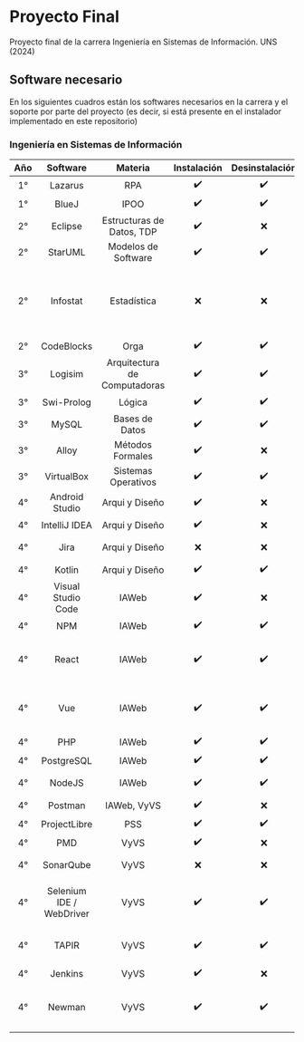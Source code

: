 # Proyecto Final
Proyecto final de la carrera Ingeniería en Sistemas de Información. UNS (2024)

## Software necesario
En los siguientes cuadros están los softwares necesarios en la carrera y el soporte por parte del proyecto (es decir, si está presente en el instalador implementado en este repositorio)

### Ingeniería en Sistemas de Información
| Año | Software | Materia | Instalación | Desinstalación | Detalles |
| :---: | :--------: | :-------: | :------: | :-----: | :-----: | 
| 1° | Lazarus | RPA | ✔️ | ✔️ | |
| 1° | BlueJ | IPOO | ✔️ | ✔️ | |
| 2° | Eclipse | Estructuras de Datos, TDP | ✔️ | ❌ | |
| 2° | StarUML | Modelos de Software | ✔️ | ✔️ | |
| 2° | Infostat | Estadística | ❌ | ❌ | _No tiene soporte de Linux. Posiblemente se tenga que usar Wine._ |
| 2° | CodeBlocks | Orga | ✔️ | ✔️ | |
| 3° | Logisim | Arquitectura de Computadoras | ✔️ | ✔️ | |
| 3° | Swi-Prolog | Lógica | ✔️ | ✔️ | |
| 3° | MySQL | Bases de Datos | ✔️ | ✔️ | |
| 3° | Alloy | Métodos Formales | ✔️ | ❌ | |
| 3° | VirtualBox | Sistemas Operativos | ✔️ | ✔️ | |
| 4° | Android Studio | Arqui y Diseño | ✔️ | ❌ | |
| 4° | IntelliJ IDEA | Arqui y Diseño | ✔️ | ❌ | |
| 4° | Jira | Arqui y Diseño | ❌ | ❌ | _Imposible de automatizar_ |
| 4° | Kotlin | Arqui y Diseño | ✔️ | ✔️ | |
| 4° | Visual Studio Code | IAWeb | ✔️ | ❌ | |
| 4° | NPM | IAWeb | ✔️ | ✔️ | |
| 4° | React | IAWeb | ✔️ | ✔️ | _No es necesario instalar, se  usa NPM_ |
| 4° | Vue | IAWeb | ✔️ | ✔️ | _No es necesario instalar, se usa NPM_ |
| 4° | PHP | IAWeb | ✔️ | ✔️ | |
| 4° | PostgreSQL | IAWeb | ✔️ | ✔️ | |
| 4° | NodeJS | IAWeb | ✔️ | ✔️ | _Se instala al instalar npm_ |
| 4° | Postman | IAWeb, VyVS | ✔️ | ❌ | |
| 4° | ProjectLibre | PSS | ✔️ | ✔️ | |
| 4° | PMD | VyVS | ✔️ | ❌ | |
| 4° | SonarQube | VyVS | ❌ | ❌ | _Imposible de automatizar_ |
| 4° | Selenium IDE / WebDriver | VyVS | ✔️ | ✔️ | _Es una extensión de Google Chrome_ |
| 4° | TAPIR | VyVS | ✔️ | ✔️ | _Es una extensión de Eclipse_ |
| 4° | Jenkins | VyVS | ✔️ | ❌ | |
| 4° | Newman | VyVS | ✔️ | ✔️ | _No es necesario instalar, se usa NPM_ |
